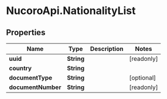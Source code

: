 # NucoroApi.NationalityList

## Properties

Name | Type | Description | Notes
------------ | ------------- | ------------- | -------------
**uuid** | **String** |  | [readonly] 
**country** | **String** |  | 
**documentType** | **String** |  | [optional] 
**documentNumber** | **String** |  | [readonly] 


